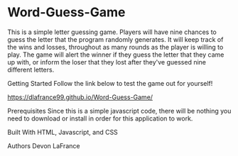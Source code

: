 # Word-Guess-Game

This is a simple letter guessing game. Players will have nine chances to guess the letter that the program randomly generates. It will keep track of the wins and losses, throughout as many rounds as the player is willing to play. The game will alert the winner if they guess the letter that they came up with, or inform the loser that they lost after they've guessed nine different letters. 

Getting Started
Follow the link below to test the game out for yourself!

https://dlafrance99.github.io/Word-Guess-Game/

Prerequisites
Since this is a simple javascript code, there will be nothing you need to download or install in order for this application to work. 

Built With
HTML, Javascript, and CSS


Authors
Devon LaFrance
